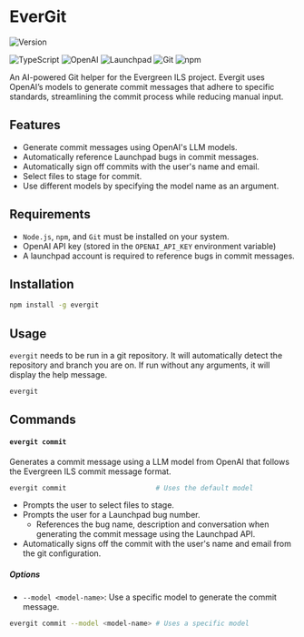 # EverGit

![Version](https://img.shields.io/badge/version-0.1.0-blue)

![TypeScript](https://img.shields.io/badge/typescript-007ACC?style=for-the-badge&logo=typescript&logoColor=white)
![OpenAI](https://img.shields.io/badge/OpenAI-00A79D?style=for-the-badge&logo=openai&logoColor=white)
![Launchpad](https://img.shields.io/badge/Launchpad-F8C300?style=for-the-badge&logo=launchpad&logoColor=black)
![Git](https://img.shields.io/badge/Git-F05032?style=for-the-badge&logo=git&logoColor=white)
![npm](https://img.shields.io/badge/npm-CB3837?style=for-the-badge&logo=npm&logoColor=white)

An AI-powered Git helper for the Evergreen ILS project. Evergit uses OpenAI’s models to generate commit messages that adhere to specific standards, streamlining the commit process while reducing manual input.

## Features

- Generate commit messages using OpenAI's LLM models.
- Automatically reference Launchpad bugs in commit messages.
- Automatically sign off commits with the user's name and email.
- Select files to stage for commit.
- Use different models by specifying the model name as an argument.

## Requirements

- `Node.js`, `npm`, and `Git` must be installed on your system.
- OpenAI API key (stored in the `OPENAI_API_KEY` environment variable)
- A launchpad account is required to reference bugs in commit messages.

## Installation

```bash
npm install -g evergit
```

## Usage

`evergit` needs to be run in a git repository. It will automatically detect the repository and branch you are on. If run without any arguments, it will display the help message.

```bash
evergit
```

## Commands

#### `evergit commit`

Generates a commit message using a LLM model from OpenAI that follows the Evergreen ILS commit message format.

```bash
evergit commit                      # Uses the default model
```

-   Prompts the user to select files to stage.
-   Prompts the user for a Launchpad bug number.
    -   References the bug name, description and conversation when generating the commit message using the Launchpad API.
-   Automatically signs off the commit with the user's name and email from the git configuration.

##### Options

- `--model <model-name>`: Use a specific model to generate the commit message.

```bash
evergit commit --model <model-name> # Uses a specific model
```